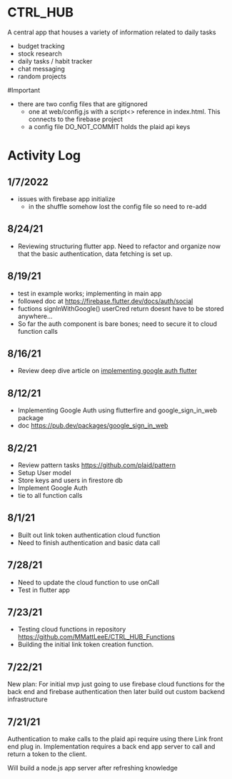 # CTRL_HUB
A central app that houses a variety of information related to daily tasks

- budget tracking
- stock research
- daily tasks / habit tracker
- chat messaging
- random projects

#Important
- there are two config files that are gitignored
    - one at web/config.js with a script<> reference in index.html. This connects to the firebase project
    - a config file DO_NOT_COMMIT holds the plaid api keys

# Activity Log
## 1/7/2022
- issues with firebase app initialize
    - in the shuffle somehow lost the config file so need to re-add
## 8/24/21
- Reviewing structuring flutter app. Need to refactor and organize now that the basic authentication, data fetching is set up.
## 8/19/21
- test in example works; implementing in main app
- followed doc at https://firebase.flutter.dev/docs/auth/social
- fuctions signInWithGoogle() userCred return doesnt have to be stored anywhere...
- So far the auth component is bare bones; need to secure it to cloud function calls
## 8/16/21
- Review deep dive article on [implementing google auth flutter](https://medium.com/firebase-developers/dive-into-firebase-auth-on-flutter-third-party-authentication-a242472ae347)
## 8/12/21
- Implementing Google Auth using flutterfire and google_sign_in_web package
- doc https://pub.dev/packages/google_sign_in_web
## 8/2/21
- Review pattern tasks https://github.com/plaid/pattern
- Setup User model
- Store keys and users in firestore db
- Implement Google Auth
- tie to all function calls

## 8/1/21
- Built out link token authentication cloud function
- Need to finish authentication and basic data call

## 7/28/21
- Need to update the cloud function to use onCall
- Test in flutter app

## 7/23/21
- Testing cloud functions in repository https://github.com/MMattLeeE/CTRL_HUB_Functions
- Building the initial link token creation function.

## 7/22/21
New plan: For initial mvp just going to use firebase cloud functions for the back end and firebase authentication
then later build out custom backend infrastructure 

## 7/21/21
Authentication to make calls to the plaid api require using there Link front end plug in. Implementation requires a back end app server to call and return a token to the client.

Will build a node.js app server after refreshing knowledge

